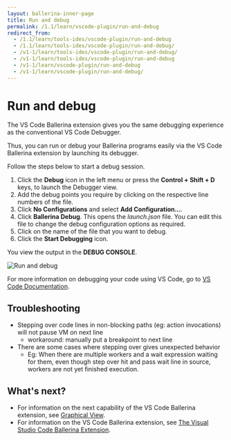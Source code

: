 ```yaml
---
layout: ballerina-inner-page
title: Run and debug
permalink: /1.1/learn/vscode-plugin/run-and-debug
redirect_from:
  - /1.1/learn/tools-ides/vscode-plugin/run-and-debug
  - /1.1/learn/tools-ides/vscode-plugin/run-and-debug/
  - /v1-1/learn/tools-ides/vscode-plugin/run-and-debug/
  - /v1-1/learn/tools-ides/vscode-plugin/run-and-debug
  - /v1-1/learn/vscode-plugin/run-and-debug
  - /v1-1/learn/vscode-plugin/run-and-debug/
---
```


# Run and debug

The VS Code Ballerina extension gives you the  same debugging experience as the conventional VS Code Debugger.

Thus, you can run or debug your Ballerina programs easily via the VS Code Ballerina extension by launching its debugger. 

Follow the steps below to start a 
debug session. 

1. Click the **Debug** icon in the left menu or press the **Control + Shift + D** keys, to launch the Debugger view.
2. Add the debug points you require by clicking on the respective line numbers of the file.
3. Click **No Configurations** and select **Add Configuration...**. 
4. Click **Ballerina Debug**. This opens the *launch.json* file. You can edit this file to change the debug configuration options as required.
5. Click on the name of the file that you want to debug.
6. Click the **Start Debugging** icon.

You view the output in the **DEBUG CONSOLE**.

![Run and debug](/1.1/learn/images/run-and-debug.gif)

For more information on debugging your code using VS Code, go to [VS Code Documentation](https://code.visualstudio.com/docs/editor/debugging).

## Troubleshooting
- Stepping over code lines in non-blocking paths (eg: action invocations) will not pause VM on next line
    - workaround: manually put a breakpoint to next line
- There are some cases where stepping over gives unexpected behavior
    - Eg: When there are multiple workers and a wait expression waiting for them, even though step over hit and pass wait line in source, workers are not yet finished execution.

## What's next?

 - For information on the next capability of the VS Code Ballerina extension, see [Graphical View](/1.1/learn/vscode-plugin/graphical-editor).
 - For information on the VS Code Ballerina extension, see [The Visual Studio Code Ballerina Extension](/1.1/learn/vscode-plugin).
